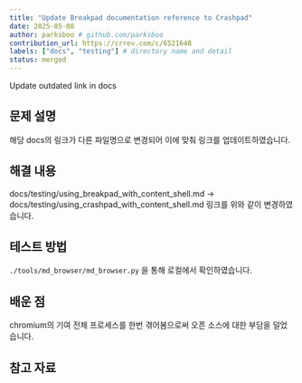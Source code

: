 ```yaml
---
title: "Update Breakpad documentation reference to Crashpad"
date: 2025-05-08
author: parksboo # github.com/parksboo
contribution_url: https://crrev.com/c/6521648
labels: ["docs", "testing"] # directory name and detail
status: merged
---
```


Update outdated link in docs

## 문제 설명

해당 docs의 링크가 다른 파일명으로 변경되어 이에 맞춰 링크를 업데이트하였습니다. 


## 해결 내용

docs/testing/using_breakpad_with_content_shell.md
-> docs/testing/using_crashpad_with_content_shell.md
링크를 위와 같이 변경하였습니다.


## 테스트 방법

`./tools/md_browser/md_browser.py` 을 통해 로컬에서 확인하였습니다. 

## 배운 점

chromium의 기여 전체 프로세스를 한번 겪어봄으로써 오픈 소스에 대한 부담을 덜었습니다. 

## 참고 자료

